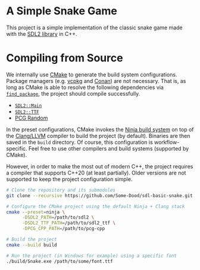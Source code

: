 # A Simple Snake Game
This project is a simple implementation of the classic snake game made with the [SDL2 library](https://libsdl.org) in C++.

# Compiling from Source
We internally use [CMake][cmake] to generate the build system configurations. Package managers (e.g. [vcpkg][vcpkg] and [Conan][conan]) are not necessary. That is, as long as CMake is able to resolve the following dependencies via [`find_package`](https://cmake.org/cmake/help/latest/command/find_package.html), the project should compile successfully.

[cmake]: https://cmake.org
[vcpkg]: https://vcpkg.io/en/index.html
[conan]: https://conan.io

* [`SDL2::Main`](https://github.com/libsdl-org/SDL)
* [`SDL2::TTF`](https://github.com/libsdl-org/SDL_ttf)
* [PCG Random](https://github.com/imneme/pcg-cpp)

In the preset configurations, CMake invokes the [Ninja build system](https://ninja-build.org) on top of the [Clang/LLVM](https://clang.llvm.org) compiler to build the project (by default). Binaries are then saved in the `build` directory. Of course, this configuration is workflow-specific. Feel free to use other compilers and build systems (supported by CMake).

However, in order to make the most out of modern C++, the project requires a compiler that supports C++20 (at least partially). Older versions are not supported to keep the project configuration simple.

```bash
# Clone the repository and its submodules
git clone --recursive https://github.com/Some-Dood/sdl-basic-snake.git

# Configure the CMake project using the default Ninja + Clang stack
cmake --preset=ninja \
      -DSDL2_PATH=/path/to/sdl2 \
      -DSDL2_TTF_PATH=/path/to/sdl2_ttf \
      -DPCG_CPP_PATH=/path/to/pcg-cpp

# Build the project
cmake --build build

# Run the project (in Windows for example) using a specific font
./build/Snake.exe /path/to/some/font.ttf
```
